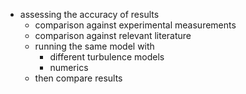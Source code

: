 - assessing the accuracy of results
	- comparison against experimental measurements
	- comparison against relevant literature
	- running the same model with 
		- different turbulence models 
		- numerics
	- then compare results